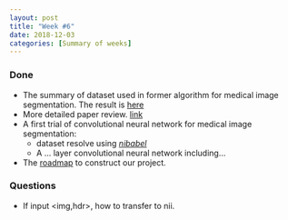 ```yaml
---
layout: post
title: "Week #6"
date: 2018-12-03
categories: [Summary of weeks]
---
```


### Done

* The summary of dataset used in former algorithm for medical image segmentation. The result is [here]()
* More detailed paper review. [link]()
* A first trial of convolutional neural network for medical image segmentation:
  * dataset resolve using [*nibabel*](http://nipy.org/nibabel/)
  * A ... layer convolutional neural network including...
* The [roadmap](http://xysong1201.github.io/study%20notes/2018/12/05/road-map/) to construct our project.

### Questions
* If input <img,hdr>, how to transfer to nii.
